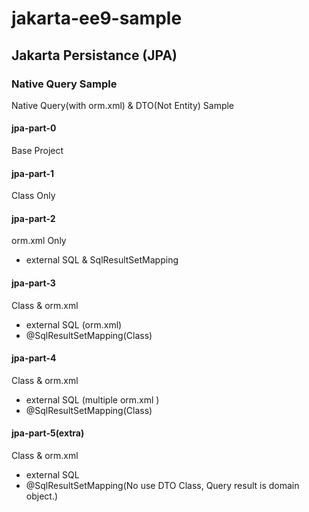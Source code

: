 # jakarta-ee9-sample

## Jakarta Persistance (JPA)

### Native Query Sample

Native Query(with orm.xml) & DTO(Not Entity) Sample

#### jpa-part-0

Base Project

#### jpa-part-1

Class Only

#### jpa-part-2

orm.xml Only  
* external SQL & SqlResultSetMapping

#### jpa-part-3

Class & orm.xml 

* external SQL (orm.xml)
* @SqlResultSetMapping(Class)

#### jpa-part-4

Class & orm.xml 

* external SQL (multiple orm.xml )
* @SqlResultSetMapping(Class)

#### jpa-part-5(extra)

Class & orm.xml 

* external SQL
* @SqlResultSetMapping(No use DTO Class, Query result is domain object.)
